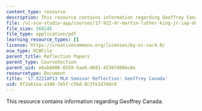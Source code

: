 ```yaml
---
content_type: resource
description: This resource contains information regarding Geoffrey Canada.
file: /ol-ocw-studio-app/courses/17-922-dr-martin-luther-king-jr-iap-design-seminar-january-iap-2013/8f2a61eaa3407e5fc5bd8c3fe1d7ddc9_MIT17_922IAP13_RefPapr6B.pdf
file_size: 168245
file_type: application/pdf
learning_resource_types: []
license: https://creativecommons.org/licenses/by-nc-sa/4.0/
ocw_type: OCWFile
parent_title: Reflection Papers
parent_type: CourseSection
parent_uid: e6ab6006-8559-5ae6-d681-4536fd08bc6e
resourcetype: Document
title: '17.922IAP13 MLK Seminar Reflection: Geoffrey Canada'
uid: 8f2a61ea-a340-7e5f-c5bd-8c3fe1d7ddc9
---
```

This resource contains information regarding Geoffrey Canada.